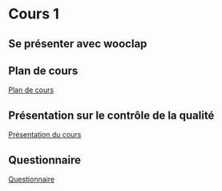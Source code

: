 # Cours 1
<h2>Se présenter avec wooclap</h2>

<h2>Plan de cours</h2>
<a href="https://cmontmorency365-my.sharepoint.com/:b:/g/personal/lora_boisvert_cmontmorency_qc_ca/EcqCqA-qXuZIoCr18ERuHJoBxXxthafuzz1Zf4cRIkcGhw?e=gxqAFc">Plan de cours</a>

<h2>Présentation sur le contrôle de la qualité</h2>
<a href="https://cmontmorency365-my.sharepoint.com/:b:/g/personal/lora_boisvert_cmontmorency_qc_ca/EXpMuzcjcWdNrcXFSDrytVABCaPEC6RjvDmTv8FVVMSF1g?e=8Jn9KU">Présentation du cours</a>

 <h2>Questionnaire</h2>
 <a href="https://forms.office.com/Pages/ResponsePage.aspx?id=x5Wp_94QyE6V2yjtBXZFXTWNUESufAFKvVivJEYUtYpUNldORE9BRTJNTUdKSk9WSjFTMUxBRjkxMi4u">Questionnaire</a>
